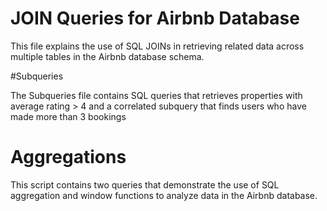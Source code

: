 # JOIN Queries for Airbnb Database

This file explains the use of SQL JOINs in retrieving related data across multiple tables in the Airbnb database schema.


#Subqueries 

The Subqueries file contains SQL queries that retrieves properties with average rating > 4 
and a correlated subquery that finds users who have made more than 3 bookings


# Aggregations

This script contains two queries that demonstrate the use of SQL aggregation and window functions to 
analyze data in the Airbnb database.